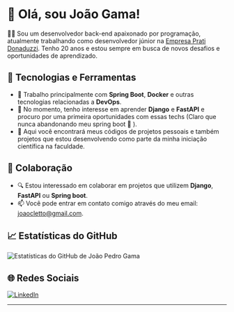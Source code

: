 # 👋 Olá, sou João Gama!

👨‍💻 Sou um desenvolvedor back-end apaixonado por programação, atualmente trabalhando como desenvolvedor júnior na [Empresa Prati Donaduzzi](https://www.pratidonaduzzi.com.br/). Tenho 20 anos e estou sempre em busca de novos desafios e oportunidades de aprendizado.

## 🔧 Tecnologias e Ferramentas

- 💼 Trabalho principalmente com **Spring Boot**, **Docker** e outras tecnologias relacionadas a **DevOps**.
- 🌱 No momento, tenho interesse em aprender **Django** e **FastAPI** e procuro por uma primeira oportunidades com essas techs (Claro que nunca abandonando meu spring boot 🥰 ).
- 🚀 Aqui você encontrará meus códigos de projetos pessoais e também projetos que estou desenvolvendo como parte da minha iniciação científica na faculdade.

## 🤝 Colaboração

- 🔍 Estou interessado em colaborar em projetos que utilizem **Django**, **FastAPI** ou **Spring boot**.
- 📫 Você pode entrar em contato comigo através do meu email: [joaocletto@gmail.com](mailto:joaocletto@gmail.com).

## 📈 Estatísticas do GitHub

![Estatísticas do GitHub de João Pedro Gama](https://github-readme-stats.vercel.app/api?username=joaopedrogama&show_icons=true&theme=dark)

## 🌐 Redes Sociais

[![LinkedIn](https://img.shields.io/badge/LinkedIn-Connect-blue)](https://www.linkedin.com/in/jo%C3%A3o-pedro-gama-a482a2228/)

---
